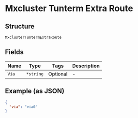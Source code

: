 
# Mxcluster Tunterm Extra Route

## Structure

`MxclusterTuntermExtraRoute`

## Fields

| Name | Type | Tags | Description |
|  --- | --- | --- | --- |
| `Via` | `*string` | Optional | - |

## Example (as JSON)

```json
{
  "via": "via0"
}
```

